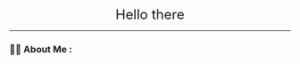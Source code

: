 <div align="center">
  <font size='5'>Hello there</font>
</div>

---

### :woman_technologist: About Me :
